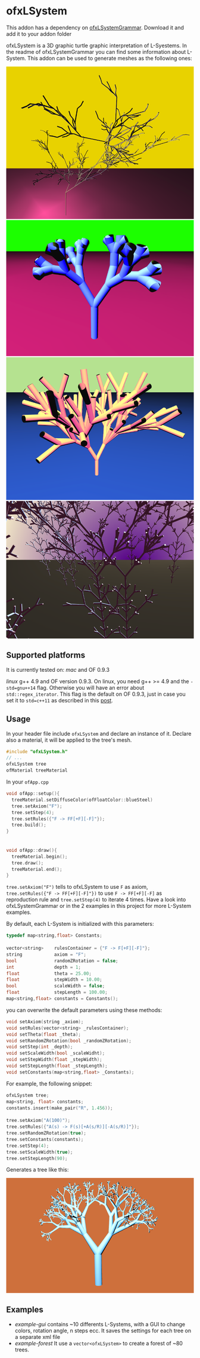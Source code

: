 # ofxLSystem

This addon has a dependency on [ofxLSystemGrammar](https://github.com/edap/ofxLSystemGrammar). Download it and add it to your addon folder

ofxLSystem is a 3D graphic turtle graphic interpretation of L-Syestems. In the readme of ofxLSystemGrammar you can find some information about L-System.
This addon can be used to generate meshes as the following ones:

![example](img/violet.png)
![example](img/green.png)
![example](img/yellow.png)
![example](img/forest.png)

## Supported platforms

It is currently tested on:
*mac* and OF  0.9.3

*linux* g++ 4.9 and OF version 0.9.3. On linux, you need g++ >= 4.9 and the `-std=gnu++14` flag. Otherwise you will have an error about `std::regex_iterator`. This flag is the default on OF 0.9.3, just in case you set it to `std=c++11` as described in this [post]( https://forum.openframeworks.cc/t/openframeworks-0-9-qtcreator/21312/7).

## Usage

In your header file include `ofxLSystem` and declare an instance of it. Declare also a material, it will be applied to the tree's mesh.

```cpp
#include "ofxLSystem.h"
// ...
ofxLSystem tree
ofMaterial treeMaterial
```

In your `ofApp.cpp` 

```cpp
void ofApp::setup(){
  treeMaterial.setDiffuseColor(ofFloatColor::blueSteel)
  tree.setAxiom("F");
  tree.setStep(4);
  tree.setRules({"F -> FF[+F][-F]"});
  tree.build();
}


void ofApp::draw(){
  treeMaterial.begin();
  tree.draw();
  treeMaterial.end();
}
```

`tree.setAxiom("F")` tells to ofxLSystem to use `F` as axiom, `tree.setRules({"F -> FF[+F][-F]"})` to use `F -> FF[+F][-F]` as reproduction rule and `tree.setStep(4)` to iterate 4 times. Have a look into ofxLSystemGrammar or in the 2 examples in this project for more L-System examples.

By default, each L-System is initialized with this parameters:

```cpp
typedef map<string,float> Constants;

vector<string>    rulesContainer = {"F -> F[+F][-F]"};
string            axiom = "F";
bool              randomZRotation = false;
int               depth = 1;
float             theta = 25.00;
float             stepWidth = 10.00;
bool              scaleWidth = false;
float             stepLength = 100.00;
map<string,float> constants = Constants();
```

you can overwrite the default parameters using these methods:

```cpp
void setAxiom(string _axiom);
void setRules(vector<string> _rulesContainer);
void setTheta(float _theta);
void setRandomZRotation(bool _randomZRotation);
void setStep(int _depth);
void setScaleWidth(bool _scaleWidht);
void setStepWidth(float _stepWidth);
void setStepLength(float _stepLength);
void setConstants(map<string,float> _Constants);
```

For example, the following snippet:

```cpp
ofxLSystem tree;
map<string, float> constants;
constants.insert(make_pair("R", 1.456));

tree.setAxiom("A(100)");
tree.setRules({"A(s) -> F(s)[+A(s/R)][-A(s/R)]"});
tree.setRandomZRotation(true);
tree.setConstants(constants);
tree.setStep(4);
tree.setScaleWidth(true);
tree.setStepLength(90);
```

Generates a tree like this:

![example](img/scaleWidth.png)



## Examples

- *example-gui* contains ~10 differents L-Systems, with a GUI to change colors, rotation angle, n steps ecc. It saves the settings for each tree on a separate xml file
- *example-forest* It use a `vector<ofxLSystem>` to create a forest of ~80 trees.
